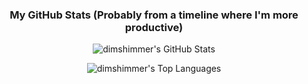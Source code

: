 <h3 align="center">My GitHub Stats (Probably from a timeline where I'm more productive)</h3>
<p align="center">
  <img align="center" src="https://github-readme-stats.vercel.app/api?username=dimshimmer&show_icons=true&locale=en&theme=transparent&bg_color=0D1117&text_color=00B5CC&title_color=97CE4C" alt="dimshimmer's GitHub Stats" />
</p>
<p align="center">
  <img align="center" src="https://github-readme-stats.vercel.app/api/top-langs/?username=dimshimmer&layout=compact&theme=transparent&bg_color=0D1117&text_color=00B5CC&title_color=97CE4C" alt="dimshimmer's Top Languages" />
</p>
